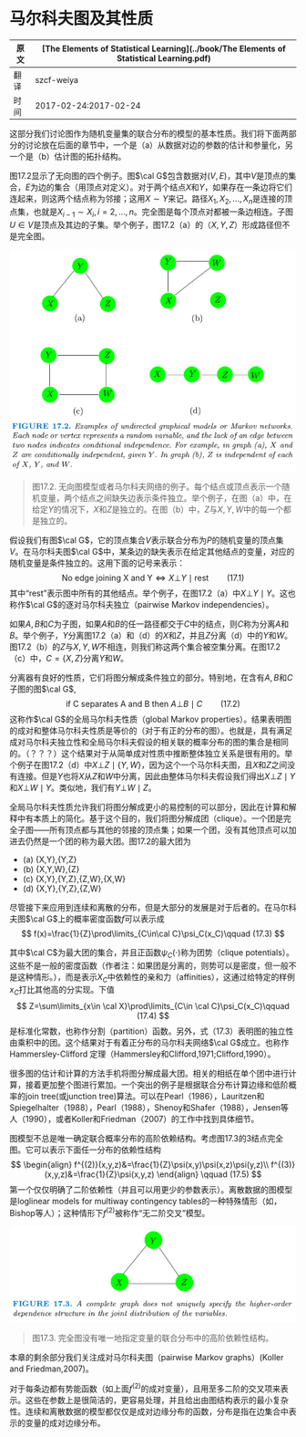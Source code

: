 # 马尔科夫图及其性质

| 原文   | [The Elements of Statistical Learning](../book/The Elements of Statistical Learning.pdf) |
| ---- | ---------------------------------------- |
| 翻译   | szcf-weiya                               |
| 时间   | 2017-02-24:2017-02-24                    |

这部分我们讨论图作为随机变量集的联合分布的模型的基本性质。我们将下面两部分的讨论放在后面的章节中，一个是（a）从数据对边的参数的估计和参量化，另一个是（b）估计图的拓扑结构。

图17.2显示了无向图的四个例子。图$\cal G$包含数据对$(V,E)$，其中$V$是顶点的集合，$E$为边的集合（用顶点对定义）。对于两个结点$X$和$Y$，如果存在一条边将它们连起来，则这两个结点称为邻接；这用$X\sim Y$来记。路径$X_1,X_2,\ldots, X_n$是连接的顶点集，也就是$X_{i-1}\sim X_i,i=2,\ldots,n$。完全图是每个顶点对都被一条边相连。子图$U\in V$是顶点及其边的子集。举个例子，图17.2（a）的$（X,Y,Z）$形成路径但不是完全图。

![](../img/17/fig17.2.png)

> 图17.2. 无向图模型或者马尔科夫网络的例子。每个结点或顶点表示一个随机变量，两个结点之间缺失边表示条件独立。举个例子，在图（a）中，在给定$Y$的情况下，$X$和$Z$是独立的。在图（b）中，$Z$与$X,Y,W$中的每一个都是独立的。

假设我们有图$\cal G$，它的顶点集合$V$表示联合分布为$P$的随机变量的顶点集$V$。在马尔科夫图$\cal G$中，某条边的缺失表示在给定其他结点的变量，对应的随机变量是条件独立的。这用下面的记号来表示：
$$
\text{No edge joining X and Y}\Leftrightarrow X\bot Y\mid \text{rest}\qquad (17.1)
$$
其中“rest”表示图中所有的其他结点。举个例子，在图17.2（a）中$X\bot Y\mid Y$。这也称作$\cal G$的逐对马尔科夫独立（pairwise Markov independencies）。

如果$A,B$和$C$为子图，如果$A$和$B$的任一路径都交于$C$中的结点，则$C$称为分离$A$和$B$。举个例子，$Y$分离图17.2（a）和（d）的$X$和$Z$，并且$Z$分离（d）中的$Y$和$W$。图17.2（b）的$Z$与$X,Y,W$不相连，则我们称这两个集合被空集分离。在图17.2（c）中，$C=\{X,Z\}$分离$Y$和$W$。

分离器有良好的性质，它们将图分解成条件独立的部分。特别地，在含有$A,B$和$C$子图的图$\cal G$,
$$
\text{if C separates A and B then }A\bot B\mid C\qquad (17.2)
$$
这称作$\cal G$的全局马尔科夫性质（global Markov properties）。结果表明图的成对和整体马尔科夫性质是等价的（对于有正的分布的图）。也就是，具有满足成对马尔科夫独立性和全局马尔科夫假设的相关联的概率分布的图的集合是相同的。（？？？）这个结果对于从简单成对性质中推断整体独立关系是很有用的。举个例子在图17.2（d）中$X\bot Z\mid\{Y,W\}$，因为这个一个马尔科夫图，且$X$和$Z$之间没有连接。但是$Y$也将$X$从$Z$和$W$中分离，因此由整体马尔科夫假设我们得出$X\bot Z\mid Y$和$X\bot W\mid Y$。类似地，我们有$Y\bot W\mid Z$。

全局马尔科夫性质允许我们将图分解成更小的易控制的可以部分，因此在计算和解释中有本质上的简化。基于这个目的，我们将图分解成团（clique）。一个团是完全子图——所有顶点都与其他的邻接的顶点集；如果一个团，没有其他顶点可以加进去仍然是一个团的称为最大团。图17.2的最大团为

- (a) {X,Y},{Y,Z}
- (b) {X,Y,W},{Z}
- (c) {X,Y},{Y,Z},{Z,W},{X,W}
- (d) {X,Y},{Y,Z},{Z,W}

尽管接下来应用到连续和离散的分布，但是大部分的发展是对于后者的。在马尔科夫图$\cal G$上的概率密度函数$f$可以表示成
$$
f(x)=\frac{1}{Z}\prod\limits_{C\in\cal C}\psi_C(x_C)\qquad (17.3)
$$


其中$\cal C$为最大团的集合，并且正函数$\psi_C(\cdot)$称为团势（clique potentials）。这些不是一般的密度函数（作者注：如果团是分离的，则势可以是密度，但一般不是这种情形。），而是表示$X_C$中依赖性的亲和力（affinities），这通过给特定的样例$x_C$打比其他高的分实现。下值
$$
Z=\sum\limits_{x\in \cal X}\prod\limits_{C\in \cal C}\psi_C(x_C)\qquad (17.4)
$$
是标准化常数，也称作分割（partition）函数。另外，式（17.3）表明图的独立性由乘积中的团。这个结果对于有着正分布的马尔科夫网络$\cal G$成立。也称作Hammersley-Clifford 定理（Hammersley和Clifford,1971;Clifford,1990）。

很多图的估计和计算的方法手机将图分解成最大团。相关的相纸在单个团中进行计算，接着更加整个图进行累加。一个突出的例子是根据联合分布计算边缘和低阶概率的join tree(或junction tree)算法。可以在Pearl（1986），Lauritzen和Spiegelhalter（1988），Pearl（1988），Shenoy和Shafer（1988），Jensen等人（1990），或者Koller和Friedman（2007）的工作中找到具体细节。

图模型不总是唯一确定联合概率分布的高阶依赖结构。考虑图17.3的3结点完全图。它可以表示下面任一分布的依赖性结构
$$
\begin{align}
f^{(2)}(x,y,z)&=\frac{1}{Z}\psi(x,y)\psi(x,z)\psi(y,z)\\
f^{(3)}(x,y,z)&=\frac{1}{Z}\psi(x,y,z)
\end{align}
\qquad (17.5)
$$
第一个仅仅明确了二阶依赖性（并且可以用更少的参数表示）。离散数据的图模型是loglinear models for multiway contingency tables的一种特殊情形（如，Bishop等人）；这种情形下$f^{(2)}$被称作“无二阶交叉”模型。

![](../img/17/fig17.3.png)

> 图17.3. 完全图没有唯一地指定变量的联合分布中的高阶依赖性结构。

本章的剩余部分我们关注成对马尔科夫图（pairwise Markov graphs）(Koller and Friedman,2007)。

对于每条边都有势能函数（如上面$f^{(2)}$的成对变量），且用至多二阶的交叉项来表示。这些在参数上是很简洁的，更容易处理，并且给出由图结构表示的最小复杂性。连续和离散数据的模型都仅仅是成对边缘分布的函数，分布是指在边集合中表示的变量的成对边缘分布。